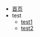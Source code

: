 - [<span class="iconfont icon-icon_fabu"></span> 首页](/README.md)
- test
  - [test1](/1)
  - [test2](/2) 